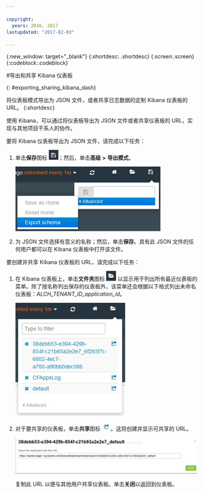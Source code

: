 ```yaml
---

copyright:
  years: 2016, 2017
lastupdated: "2017-02-03"

---
```


<!-- Common attributes used in the template are defined as follows: -->
{:new_window: target="_blank"}
{:shortdesc: .shortdesc}
{:screen:.screen}
{:codeblock:.codeblock}


#导出和共享 Kibana 仪表板
<!-- for example, Uploading your data -->
{: #exporting_sharing_kibana_dash}
<!-- Provide an appropriate ID above -->

<!-- The short description section should include a sentence describing why this task is needed. For search engine optimization, include the service long name and "Bluemix". For example: -->

将仪表板模式导出为 JSON 文件，或者共享日志数据的定制 Kibana 仪表板的 URL。
{:shortdesc}

<!-- Include a sentence to briefly introduce the steps/subtopics. Example: -->
使用 Kibana，可以通过将仪表板导出为 JSON 文件或者共享仪表板的 URL，实现与其他项目干系人的协作。

要将 Kibana 仪表板导出为 JSON 文件，请完成以下任务：

1. 单击**保存**图标 ![“保存”图标](images/logging_save.jpg)；然后，单击**高级** **>** **导出模式**。

    ![将仪表板导出为 JSON 文件](images/logging_export_json.jpg)

2. 为 JSON 文件选择有意义的名称；然后，单击**保存**。具有此 JSON 文件的任何用户都可以在 Kibana 仪表板中打开该文件。 

要创建并共享 Kibana 仪表板的 URL，请完成以下任务：

1. 在 Kibana 仪表板上，单击**文件夹**图标 ![“文件夹”图标](images/logging_folder.jpg) 以显示用于列出所有最近仪表板的菜单。除了按名称列出保存的仪表板外，该菜单还会根据以下格式列出未命名仪表板：*ALCH_TENANT_ID_application_id*。 

    ![仪表板列表](images/logging_list_of_dashboards.jpg)

2. 对于要共享的仪表板，单击**共享**图标 ![“共享”图标](images/logging_create_url.jpg)。这将创建并显示可共享的 URL。 

    ![“可共享的 URL”窗格](images/logging_shareable_link_popup.jpg)

    复制此 URL 以便与其他用户共享仪表板。单击**关闭**以返回到仪表板。
